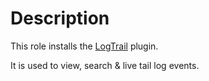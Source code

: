 # Description

This role installs the [LogTrail](https://github.com/sivasamyk/logtrail) plugin.

It is used to view, search & live tail log events.
